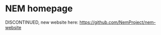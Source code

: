 NEM homepage
===============

DISCONTINUED, new website here: https://github.com/NemProject/nem-website
